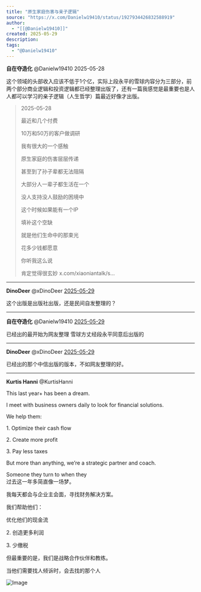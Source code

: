 ```yaml
---
title: "原生家庭伤害与亲子逻辑"
source: "https://x.com/Danielw19410/status/1927934426832588919"
author:
  - "[[@Danielw19410]]"
created: 2025-05-29
description:
tags:
  - "@Danielw19410"
---
```

**自在夺造化** @Danielw19410 2025-05-28

这个领域的头部收入应该不低于1个亿，实际上段永平的雪球内容分为三部分，前两个部分商业逻辑和投资逻辑都已经整理出版了，还有一篇我感觉是最重要也是人人都可以学习的亲子逻辑（人生哲学）篇最近好像才出版。

> 2025-05-28
> 
> 最近和几个付费
> 
> 10万和50万的客户做调研
> 
> 我有很大的一个感触
> 
> 原生家庭的伤害层层传递
> 
> 甚至到了孙子辈都无法阻隔
> 
> 大部分人一辈子都生活在一个
> 
> 没人支持没人鼓励的困境中
> 
> 这个时候如果能有一个IP
> 
> 填补这个空缺
> 
> 就是他们生命中的那束光
> 
> 花多少钱都愿意
> 
> 你听我这么说
> 
> 肯定觉得很玄妙 x.com/xiaoniantalk/s…

---

**DinoDeer** @xDinoDeer [2025-05-29](https://x.com/xDinoDeer/status/1927953708739961146)

这个出版是出版社出版，还是民间自发整理的？

---

**自在夺造化** @Danielw19410 [2025-05-29](https://x.com/Danielw19410/status/1927955973437567342)

已经出的最开始为网友整理 雪球方丈经段永平同意后出版的

---

**DinoDeer** @xDinoDeer [2025-05-29](https://x.com/xDinoDeer/status/1927956602360856620)

已经出的那个中信出版的版本，不如网友整理的好。

---

**Kurtis Hanni** @KurtisHanni

This last year+ has been a dream.

I meet with business owners daily to look for financial solutions.

We help them:

1\. Optimize their cash flow

2\. Create more profit

3\. Pay less taxes

But more than anything, we’re a strategic partner and coach.

Someone they turn to when they  
过去这一年多简直像一场梦。

我每天都会与企业主会面，寻找财务解决方案。

我们帮助他们：

优化他们的现金流

2\. 创造更多利润

3\. 少缴税

但最重要的是，我们是战略合作伙伴和教练。

当他们需要找人倾诉时，会去找的那个人

![Image](https://pbs.twimg.com/media/GcR7t1yXEAAtevJ?format=jpg&name=large)